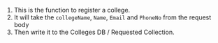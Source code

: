 
1. This is the function to register a college.
2. It will take the `collegeName`, `Name`, `Email` and `PhoneNo` from the request body
3. Then write it to the Colleges DB / Requested Collection.